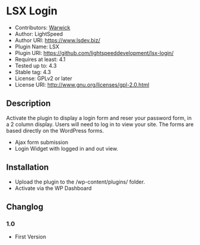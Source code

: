 # LSX Login
* Contributors: <a href="https://github.com/krugazul">Warwick</a>
* Author: LightSpeed
* Author URI: https://www.lsdev.biz/
* Plugin Name: LSX
* Plugin URI: https://github.com/lightspeeddevelopment/lsx-login/
* Requires at least: 4.1
* Tested up to: 4.3
* Stable tag: 4.3
* License: GPLv2 or later
* License URI: http://www.gnu.org/licenses/gpl-2.0.html

## Description

Activate the plugin to display a login form and reser your password form, in a 2 column display. Users will need to log in to view your site. The forms are based directly on the WordPress forms.
 
* Ajax form submission
* Login Widget with logged in and out view.

## Installation

* Upload the plugin to the /wp-content/plugins/  folder.
* Activate via the WP Dashboard

## Changlog

### 1.0
* First Version